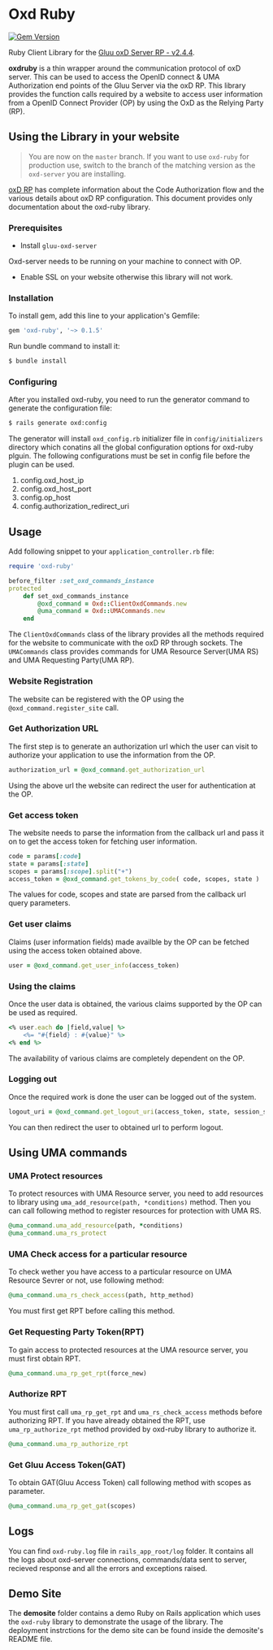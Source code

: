 # Oxd Ruby
[![Gem Version](https://badge.fury.io/rb/oxd-ruby.png)](https://badge.fury.io/rb/oxd-ruby)

Ruby Client Library for the [Gluu oxD Server RP - v2.4.4](https://www.gluu.org/docs-oxd/).

**oxdruby** is a thin wrapper around the communication protocol of oxD server. This can be used to access the OpenID connect & UMA Authorization end points of the Gluu Server via the oxD RP. This library provides the function calls required by a website to access user information from a OpenID Connect Provider (OP) by using the OxD as the Relying Party (RP).

## Using the Library in your website

> You are now on the `master` branch. If you want to use `oxd-ruby` for production use, switch to the branch of the matching version as the `oxd-server` you are installing.

[oxD RP](https://www.gluu.org/docs-oxd/) has complete information about the Code Authorization flow and the various details about oxD RP configuration. This document provides only documentation about the oxd-ruby library.

### Prerequisites

* Install `gluu-oxd-server`

Oxd-server needs to be running on your machine to connect with OP.

* Enable SSL on your website otherwise this library will not work.

### Installation

To install gem, add this line to your application's Gemfile:

```ruby
gem 'oxd-ruby', '~> 0.1.5'
```

Run bundle command to install it:

```bash
$ bundle install
```

### Configuring
After you installed oxd-ruby, you need to run the generator command to generate the configuration file:

```bash
$ rails generate oxd:config
```

The generator will install `oxd_config.rb` initializer file in `config/initializers` directory which conatins all the global configuration options for oxd-ruby plguin.
The following configurations must be set in config file before the plugin can be used.

1. config.oxd_host_ip
2. config.oxd_host_port
3. config.op_host
4. config.authorization_redirect_uri


## Usage

Add following snippet to your `application_controller.rb` file:

```ruby
require 'oxd-ruby'

before_filter :set_oxd_commands_instance
protected
	def set_oxd_commands_instance
		@oxd_command = Oxd::ClientOxdCommands.new
		@uma_command = Oxd::UMACommands.new
	end
```

The `ClientOxdCommands` class of the library provides all the methods required for the website to communicate with the oxD RP through sockets.
The `UMACommands` class provides commands for UMA Resource Server(UMA RS) and UMA Requesting Party(UMA RP).

### Website Registration

The website can be registered with the OP using the `@oxd_command.register_site` call.

### Get Authorization URL

The first step is to generate an authorization url which the user can visit to authorize your application to use the information from the OP.

```ruby
authorization_url = @oxd_command.get_authorization_url
```
Using the above url the website can redirect the user for authentication at the OP.

### Get access token

The website needs to parse the information from the callback url and pass it on to get the access token for fetching user information.

```ruby
code = params[:code]
state = params[:state]
scopes = params[:scope].split("+")
access_token = @oxd_command.get_tokens_by_code( code, scopes, state )
```
The values for code, scopes and state are parsed from the callback url query parameters.

### Get user claims

Claims (user information fields) made availble by the OP can be fetched using the access token obtained above.

```ruby
user = @oxd_command.get_user_info(access_token)
```

### Using the claims

Once the user data is obtained, the various claims supported by the OP can be used as required.

```ruby
<% user.each do |field,value| %>
	<%= "#{field} : #{value}" %>
<% end %>
```
The availability of various claims are completely dependent on the OP.

### Logging out

Once the required work is done the user can be logged out of the system.

```ruby
logout_uri = @oxd_command.get_logout_uri(access_token, state, session_state)
```
You can then redirect the user to obtained url to perform logout.

## Using UMA commands

### UMA Protect resources

To protect resources with UMA Resource server, you need to add resources to library using `uma_add_resource(path, *conditions)` method. Then you can call following method to register resources for protection with UMA RS.

```ruby
@uma_command.uma_add_resource(path, *conditions)
@uma_command.uma_rs_protect
```

### UMA Check access for a particular resource
To check wether you have access to a particular resource on UMA Resource Sevrer or not, use following method:

```ruby
@uma_command.uma_rs_check_access(path, http_method)
```
You must first get RPT before calling this method.

### Get Requesting Party Token(RPT)
To gain access to protected resources at the UMA resource server, you must first obtain RPT.

```ruby
@uma_command.uma_rp_get_rpt(force_new)
```

### Authorize RPT
You must first call `uma_rp_get_rpt` and `uma_rs_check_access` methods before authorizing RPT. If you have already obtained the RPT, use `uma_rp_authorize_rpt` method provided by oxd-ruby library to authorize it.

```ruby
@uma_command.uma_rp_authorize_rpt
```

### Get Gluu Access Token(GAT)
To obtain GAT(Gluu Access Token) call following method with scopes as parameter.

```ruby
@uma_command.uma_rp_get_gat(scopes)
```

## Logs
You can find `oxd-ruby.log` file in `rails_app_root/log` folder. It contains all the logs about oxd-server connections, commands/data sent to server, recieved response and all the errors and exceptions raised.

## Demo Site

The **demosite** folder contains a demo Ruby on Rails application which uses the `oxd-ruby` library to demonstrate the usage of the library. The deployment instrctions for the demo site can be found inside the demosite's README file.
